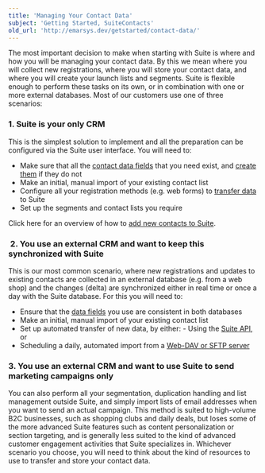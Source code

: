 ```yaml
---
title: 'Managing Your Contact Data'
subject: 'Getting Started, SuiteContacts'
old_url: 'http://emarsys.dev/getstarted/contact-data/'
---
```


The most important decision to make when starting with Suite is where and how you will be managing your contact data. By this we mean where you will collect new registrations, where you will store your contact data, and where you will create your launch lists and segments. Suite is flexible enough to perform these tasks on its own, or in combination with one or more external databases. Most of our customers use one of three scenarios:

### 1. Suite is your only CRM

 This is the simplest solution to implement and all the preparation can be configured via the Suite user interface. You will need to:

- Make sure that all the [contact data fields](/Resources/system-fields.md "The Suite System Fields") that you need exist, and [create them](/Suite/custom-fields.md "Creating Custom Fields") if they do not
- Make an initial, manual import of your existing contact list
- Configure all your registration methods (e.g. web forms) to [transfer data](/Getting%20Started/data-transfer.md "Suite Data Transfer – Overview") to Suite
- Set up the segments and contact lists you require

 Click here for an overview of how to [add new contacts to Suite](/Suite/contacts.md "Adding New Contacts in Suite").

###  2. You use an external CRM and want to keep this synchronized with Suite

 This is our most common scenario, where new registrations and updates to existing contacts are collected in an external database (e.g. from a web shop) and the changes (delta) are synchronized either in real time or once a day with the Suite database. For this you will need to:

- Ensure that the [data fields](/Resources/system-fields.md "The Suite System Fields") you use are consistent in both databases
- Make an initial, manual import of your existing contact list
- Set up automated transfer of new data, by either: - Using the [Suite API](http://dev.emarsys.com "Suite API Programmers’ Guide"), or
- Scheduling a daily, automated import from a [Web-DAV or SFTP server](/Getting%20Started/data-exchange.md "Data Exchange Resources")

### 3. You use an external CRM and want to use Suite to send marketing campaigns only

 You can also perform all your segmentation, duplication handling and list management outside Suite, and simply import lists of email addresses when you want to send an actual campaign. This method is suited to high-volume B2C businesses, such as shopping clubs and daily deals, but loses some of the more advanced Suite features such as content personalization or section targeting, and is generally less suited to the kind of advanced customer engagement activities that Suite specializes in. Whichever scenario you choose, you will need to think about the kind of resources to use to transfer and store your contact data.